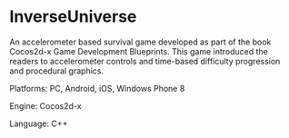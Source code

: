 # InverseUniverse

An accelerometer based survival game developed as part of the book Cocos2d-x Game Development Blueprints. This game introduced the readers to accelerometer controls and time-based difficulty progression and procedural graphics.

Platforms: PC, Android, iOS, Windows Phone 8

Engine: Cocos2d-x

Language: C++
